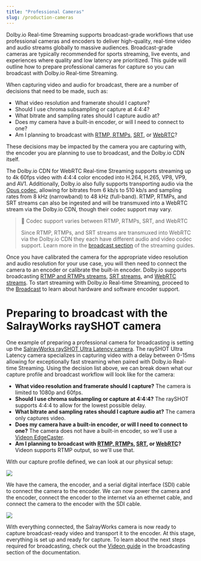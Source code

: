 ```yaml
---
title: "Professional Cameras"
slug: /production-cameras
---
```

Dolby.io Real-time Streaming supports broadcast-grade workflows that use professional cameras and encoders to deliver high-quality, real-time video and audio streams globally to massive audiences. Broadcast-grade cameras are typically recommended for sports streaming, live events, and experiences where quality and low latency are prioritized. This guide will outline how to prepare professional cameras for capture so you can broadcast with Dolby.io Real-time Streaming.

When capturing video and audio for broadcast, there are a number of decisions that need to be made, such as:

- What video resolution and framerate should I capture?
- Should I use chroma subsampling or capture at 4:4:4?
- What bitrate and sampling rates should I capture audio at?
- Does my camera have a built-in encoder, or will I need to connect to one?
- Am I planning to broadcast with [RTMP, RTMPs](/millicast/broadcast/using-rtmp-and-rtmps.md), [SRT](/millicast/broadcast/using-srt.md), or [WebRTC](/millicast/hardware-encoders/using-osprey-talon-whip-hardware-encoder.md)?

These decisions may be impacted by the camera you are capturing with, the encoder you are planning to use to broadcast, and the Dolby.io CDN itself. 

The Dolby.io CDN for WebRTC Real-time Streaming supports streaming up to 4k 60fps video with 4:4:4 color encoded into H.264, H.265, VP8, VP9, and AV1. Additionally, Dolby.io also fully supports transporting audio via the [Opus codec](https://opus-codec.org/), allowing for bitrates from 6 kb/s to 510 kb/s and sampling rates from 8 kHz (narrowband) to 48 kHz (full-band). RTMP, RTMPs, and SRT streams can also be ingested and will be transmuxed into a WebRTC stream via the Dolby.io CDN, though their codec support may vary.

> 🚧 Codec support varies between RTMP, RTMPs, SRT, and WebRTC
> 
> Since RTMP, RTMPs, and SRT streams are transmuxed into WebRTC via the Dolby.io CDN they each have different audio and video codec support. Learn more in the [broadcast section](/millicast/broadcast/index.md) of the streaming guides.

Once you have calibrated the camera for the appropriate video resolution and audio resolution for your use case, you will then need to connect the camera to an encoder or calibrate the built-in encoder. Dolby.io supports broadcasting [RTMP and RTMPs streams](/millicast/broadcast/using-rtmp-and-rtmps.md), [SRT streams](/millicast/broadcast/using-srt.md), and [WebRTC streams](/millicast/hardware-encoders/using-osprey-talon-whip-hardware-encoder.md). To start streaming with Dolby.io Real-time Streaming, proceed to the [Broadcast](/millicast/broadcast/index.md) to learn about hardware and software encoder support.

# Preparing to broadcast with the SalrayWorks raySHOT camera

One example of preparing a professional camera for broadcasting is setting up the [SalrayWorks raySHOT Ultra Latency camera](http://salrayworks.com/eng/bbs/board.php?bo_table=pro_05&wr_id=4). The raySHOT Ultra Latency camera specializes in capturing video with a delay between 0-15ms allowing for exceptionally fast streaming when paired with Dolby.io Real-time Streaming. Using the decision list above, we can break down what our capture profile and broadcast workflow will look like for the camera:

- **What video resolution and framerate should I capture?** The camera is limited to 1080p and 60fps.
- **Should I use chroma subsampling or capture at 4:4:4?** The raySHOT supports 4:4:4 to allow for the lowest possible delay.
- **What bitrate and sampling rates should I capture audio at?** The camera only captures video.
- **Does my camera have a built-in encoder, or will I need to connect to one?** The camera does not have a built-in encoder, so we'll use a [Videon EdgeCaster](/millicast/hardware-encoders/videon.md).
- **Am I planning to broadcast with [RTMP, RTMPs](/millicast/broadcast/using-rtmp-and-rtmps.md), [SRT](/millicast/broadcast/using-srt.md), or [WebRTC](/millicast/hardware-encoders/using-osprey-talon-whip-hardware-encoder.md)?** Videon supports RTMP output, so we'll use that.

With our capture profile defined, we can look at our physical setup:


![](/img/millicast/Salrayworks-setup.jpg)



We have the camera, the encoder, and a serial digital interface (SDI) cable to connect the camera to the encoder. We can now power the camera and the encoder, connect the encoder to the internet via an ethernet cable, and connect the camera to the encoder with the SDI cable.


![](/img/millicast/Salrayworks-ready-to-stream.jpg)



With everything connected, the SalrayWorks camera is now ready to capture broadcast-ready video and transport it to the encoder. At this stage, everything is set up and ready for capture. To learn about the next steps required for broadcasting, check out the [Videon guide](/millicast/hardware-encoders/videon.md) in the broadcasting section of the documentation.





